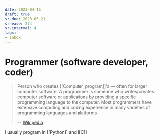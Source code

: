 ```yaml
---
date: 2023-04-15
draft: true
sr-due: 2023-05-21
sr-ease: 274
sr-interval: 4
tags:
- inbox
---
```


# Programmer (software developer, coder)

> Person who creates [[Computer_program]]'s — often for larger computer
> software. A programmer is someone who writes/creates computer software or
> applications by providing a specific programming language to the computer.
> Most programmers have extensive computing and coding experience in many
> varieties of programming languages and platforms
>
> -- [Wikipedia](https://en.wikipedia.org/wiki/Programmer)

I usually program in [[Python]] and [[C]]
